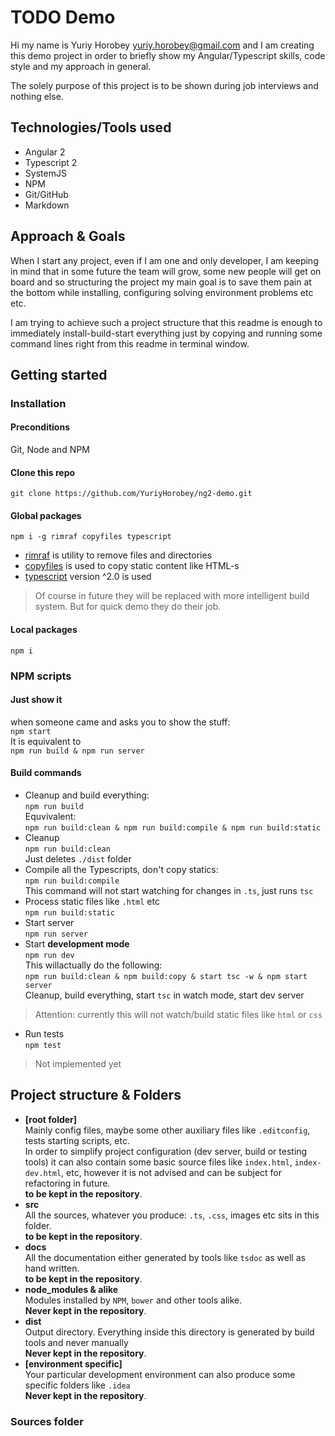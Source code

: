 # TODO Demo

Hi my name is Yuriy Horobey  yuriy.horobey@gmail.com
and I am creating this demo project in order to briefly show my Angular/Typescript skills, code style and my approach
in general.

The solely purpose of this project is to be shown during job interviews and nothing else.

## Technologies/Tools used

* Angular 2
* Typescript 2
* SystemJS
* NPM
* Git/GitHub
* Markdown

## Approach & Goals
When I start any project, even if I am one and only developer, I am keeping in mind that in some future the team will grow,
some new people will get on board and so structuring the project my main goal is to save them pain at the bottom while
installing, configuring solving environment problems etc etc.

I am trying to achieve such a project structure that this readme is enough to immediately install-build-start everything
 just by copying and running some command lines right from this readme in terminal window.

## Getting started

### Installation

#### Preconditions
Git, Node and NPM

#### Clone this repo
```git clone https://github.com/YuriyHorobey/ng2-demo.git```

#### Global packages
```npm i -g rimraf copyfiles typescript```
* [rimraf](https://www.npmjs.com/package/rimraf) is utility to remove files and directories
* [copyfiles](https://www.npmjs.com/package/copyfiles) is used to copy static content like HTML-s
* [typescript](https://www.typescriptlang.org/) version ^2.0 is used

> Of course in future they will be replaced with more intelligent build system.
> But for quick demo they do their job.

#### Local packages
```npm i```

### NPM scripts
#### Just show it
when someone came and asks you to show the stuff:<br/>
`npm start`<br/>
It is equivalent to<br/>
`npm run build & npm run server`

#### Build commands
* Cleanup and build everything:<br/>
`npm run build`<br/>
Equvivalent:<br/>
`npm run build:clean & npm run build:compile & npm run build:static`
* Cleanup<br/>
`npm run build:clean`<br/>
Just deletes `./dist` folder
* Compile all the Typescripts, don't copy statics:<br/>
`npm run build:compile`<br/>
This command will not start watching for changes in `.ts`, just runs `tsc`
* Process static files like `.html` etc<br/>
`npm run build:static`
* Start server<br/>
`npm run server`
* Start **development mode**<br/>
`npm run dev`<br/>
This willactually do the following:<br/>
`npm run build:clean & npm build:copy & start tsc -w & npm start server`<br/>
Cleanup, build everything, start `tsc` in watch mode, start dev server

> Attention: currently this will not watch/build static files like `html` or `css`

* Run tests<br/>
    `npm test`<br>

> Not implemented yet

## Project structure & Folders
* **[root folder]**<br>
   Mainly config files, maybe some other auxiliary files like `.editconfig`, tests starting scripts, etc.<br/>
   In order to simplify project configuration (dev server, build or testing tools) it can also contain some basic source
   files like `index.html`, `index-dev.html`, etc, however it is not advised and can be subject for refactoring in future.<br/>
    **to be kept in the repository**.
* **src**<br>
    All the sources, whatever you produce: `.ts`, `.css`, images etc sits in this folder.<br/>
    **to be kept in the repository**.
* **docs**<br>
    All the documentation either generated by tools like `tsdoc` as well as hand written.<br>
    **to be kept in the repository**.
* **node_modules & alike**<br>
    Modules installed by `NPM`, `bower` and other tools alike.<br/>
    **Never kept in the repository**.
* **dist**<br>
    Output directory. Everything inside this directory is generated by build tools and never manually<br/>
    **Never kept in the repository**.
* **[environment specific]**<br>
    Your particular development environment can also produce some specific folders like `.idea`<br>
    **Never kept in the repository**.

### Sources folder


